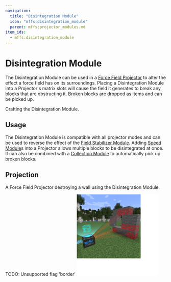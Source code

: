 ```yaml
---
navigation:
  title: "Disintegration Module"
  icon: "mffs:disintegration_module"
  parent: mffs:projector_modules.md
item_ids:
  - mffs:disintegration_module
---
```


# Disintegration Module

<ItemImage id="mffs:disintegration_module" />

The <Color id="dark_purple">Disintegration Module</Color> can be used in a [Force Field Projector](../projector.md) to alter the effect a force field has on its surroundings. Placing a <Color id="dark_purple">Disintegration Module</Color> into a Projector's matrix slots will cause the field it generates to break any blocks that are obstructing it. Broken blocks are dropped as items and can be picked up.

Crafting the <Color id="dark_purple">Disintegration Module</Color>.

<Recipe id="mffs:disintegration_module" />

## Usage

The <Color id="dark_purple">Disintegration Module</Color> is compatible with all projector modes and can be used to reverse the effect of the [<Color id="dark_purple">Field Stabilizer Module</Color>](./stabilization_module.md). Adding [<Color id="dark_purple">Speed Module</Color>](../speed_module.md)s into a Projector allows multiple blocks to be disintegrated at once. It can also be combined with a [<Color id="dark_purple">Collection Module</Color>](./collection_module.md) to automatically pick up broken blocks.

## Projection

A Force Field Projector destroying a wall using the <Color id="dark_purple">Disintegration Module</Color>.

TODO: Unsupported flag 'border'
![](disintegration_module.png)

